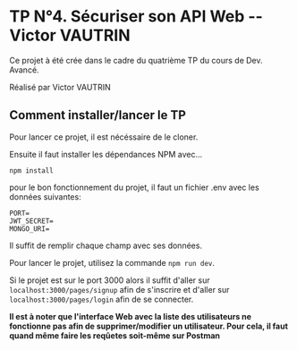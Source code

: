 # TP N°4. Sécuriser son API Web -- Victor VAUTRIN

Ce projet à été crée dans le cadre du quatrième TP du cours de Dev. Avancé.

Réalisé par Victor VAUTRIN

## Comment installer/lancer le TP

Pour lancer ce projet, il est nécéssaire de le cloner.

Ensuite il faut installer les dépendances NPM avec...

`npm install`


pour le bon fonctionnement du projet, il faut un fichier .env avec les données suivantes:

```
PORT=
JWT_SECRET=
MONGO_URI=
```

Il suffit de remplir chaque champ avec ses données.

Pour lancer le projet, utilisez la commande `npm run dev`.

Si le projet est sur le port 3000 alors il suffit d'aller sur `localhost:3000/pages/signup` afin de s'inscrire et d'aller sur `localhost:3000/pages/login` afin de se connecter.

**Il est à noter que l'interface Web avec la liste des utilisateurs ne fonctionne pas afin de supprimer/modifier un utilisateur. Pour cela, il faut quand même faire les reqûetes soit-même sur Postman**